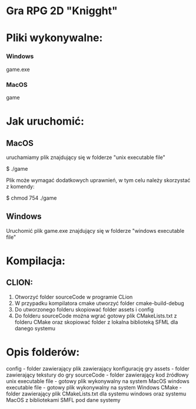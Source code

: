 # Gra RPG 2D "Knigght"

# Pliki wykonywalne:
### Windows

game.exe

### MacOS

game

# Jak uruchomić:
## MacOS
uruchamiamy plik znajdujący się w folderze  "unix executable file"

$ ./game

Plik może wymagać dodatkowych uprawnień, w tym celu należy skorzystać z komendy:

$ chmod 754 ./game

## Windows
Uruchomić plik game.exe znajdujący się w folderze "windows executable file"

# Kompilacja:
## CLION:
1. Otworzyć folder sourceCode w programie CLion
2. W przypadku kompilatora cmake utworzyć folder cmake-build-debug
3. Do utworzonego folderu skopiować folder assets i config
4. Do folderu sourceCode można wgrać gotowy plik CMakeLists.txt z folderu CMake oraz skopiować folder z lokalna biblioteką SFML dla danego systemu


# Opis folderów:
config - folder zawierający plik zawierający konfigurację gry
assets - folder zawierający tekstury do gry
sourceCode - folder zawierający kod źródłowy
unix executable file - gotowy plik wykonywalny na system MacOS
windows executable file - gotowy plik wykonywalny na system Windows
CMake - folder zawierający plik CMakeLists.txt dla systemu windows oraz systemu MacOS z bibliotekami SMFL pod dane systemy
